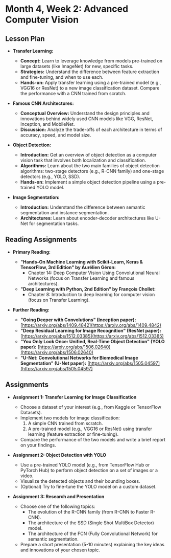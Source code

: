 # Month 4, Week 2: Advanced Computer Vision

## Lesson Plan

*   **Transfer Learning:**
    *   **Concept:** Learn to leverage knowledge from models pre-trained on large datasets (like ImageNet) for new, specific tasks.
    *   **Strategies:** Understand the difference between feature extraction and fine-tuning, and when to use each.
    *   **Hands-on:** Apply transfer learning using a pre-trained model (e.g., VGG16 or ResNet) to a new image classification dataset. Compare the performance with a CNN trained from scratch.

*   **Famous CNN Architectures:**
    *   **Conceptual Overview:** Understand the design principles and innovations behind widely used CNN models like VGG, ResNet, Inception, and MobileNet.
    *   **Discussion:** Analyze the trade-offs of each architecture in terms of accuracy, speed, and model size.

*   **Object Detection:**
    *   **Introduction:** Get an overview of object detection as a computer vision task that involves both localization and classification.
    *   **Algorithms:** Learn about the two main families of object detection algorithms: two-stage detectors (e.g., R-CNN family) and one-stage detectors (e.g., YOLO, SSD).
    *   **Hands-on:** Implement a simple object detection pipeline using a pre-trained YOLO model.

*   **Image Segmentation:**
    *   **Introduction:** Understand the difference between semantic segmentation and instance segmentation.
    *   **Architectures:** Learn about encoder-decoder architectures like U-Net for segmentation tasks.

## Reading Assignments

*   **Primary Reading:**
    *   **"Hands-On Machine Learning with Scikit-Learn, Keras & TensorFlow, 3rd Edition" by Aurélien Géron:**
        *   Chapter 14: Deep Computer Vision Using Convolutional Neural Networks (focus on Transfer Learning and famous architectures).
    *   **"Deep Learning with Python, 2nd Edition" by François Chollet:**
        *   Chapter 8: Introduction to deep learning for computer vision (focus on Transfer Learning).

*   **Further Reading:**
    *   **"Going Deeper with Convolutions" (Inception paper):** [https://arxiv.org/abs/1409.4842](https://arxiv.org/abs/1409.4842)
    *   **"Deep Residual Learning for Image Recognition" (ResNet paper):** [https://arxiv.org/abs/1512.03385](https://arxiv.org/abs/1512.03385)
    *   **"You Only Look Once: Unified, Real-Time Object Detection" (YOLO paper):** [https://arxiv.org/abs/1506.02640](https://arxiv.org/abs/1506.02640)
    *   **"U-Net: Convolutional Networks for Biomedical Image Segmentation" (U-Net paper):** [https://arxiv.org/abs/1505.04597](https://arxiv.org/abs/1505.04597)

## Assignments

*   **Assignment 1: Transfer Learning for Image Classification**
    *   Choose a dataset of your interest (e.g., from Kaggle or TensorFlow Datasets).
    *   Implement two models for image classification:
        1.  A simple CNN trained from scratch.
        2.  A pre-trained model (e.g., VGG16 or ResNet) using transfer learning (feature extraction or fine-tuning).
    *   Compare the performance of the two models and write a brief report on your findings.

*   **Assignment 2: Object Detection with YOLO**
    *   Use a pre-trained YOLO model (e.g., from TensorFlow Hub or PyTorch Hub) to perform object detection on a set of images or a video.
    *   Visualize the detected objects and their bounding boxes.
    *   (Optional) Try to fine-tune the YOLO model on a custom dataset.

*   **Assignment 3: Research and Presentation**
    *   Choose one of the following topics:
        *   The evolution of the R-CNN family (from R-CNN to Faster R-CNN).
        *   The architecture of the SSD (Single Shot MultiBox Detector) model.
        *   The architecture of the FCN (Fully Convolutional Network) for semantic segmentation.
    *   Prepare a short presentation (5-10 minutes) explaining the key ideas and innovations of your chosen topic.